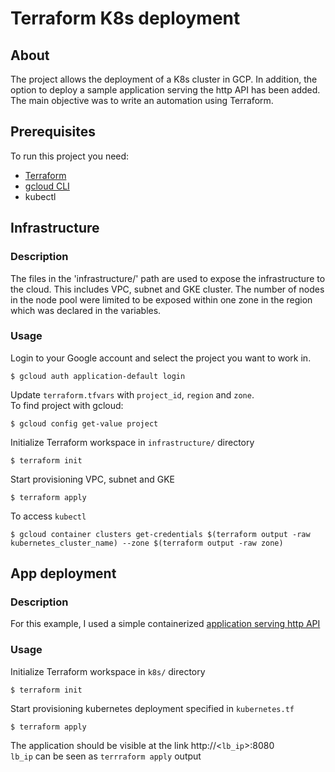 # Terraform K8s deployment


## About

The project allows the deployment of a K8s cluster in GCP. In addition, the option to deploy a sample application serving the http API has been added. The main objective was to write an automation using Terraform.

## Prerequisites
To run this project you need:
- [Terraform](https://learn.hashicorp.com/tutorials/terraform/install-cli)
- [gcloud CLI](https://cloud.google.com/sdk/docs/install)
- kubectl

## Infrastructure

### Description
The files in the 'infrastructure/' path are used to expose the infrastructure to the cloud. This includes VPC, subnet and GKE cluster. The number of nodes in the node pool were limited to be exposed within one zone in the region which was declared in the variables.
### Usage
Login to your Google account and select the project you want to work in.
```commandline
$ gcloud auth application-default login
```
Update `terraform.tfvars` with `project_id`, `region` and `zone`. <br/>
To find project with gcloud:
```commandline
$ gcloud config get-value project
```
Initialize Terraform workspace in `infrastructure/` directory
```commandline
$ terraform init
```
Start provisioning VPC, subnet and GKE
```commandline
$ terraform apply
```
To access `kubectl`
```
$ gcloud container clusters get-credentials $(terraform output -raw kubernetes_cluster_name) --zone $(terraform output -raw zone)
```

## App deployment

### Description
For this example, I used a simple containerized [application serving http API](https://hub.docker.com/r/thomaspoignant/hello-world-rest-json)
### Usage

Initialize Terraform workspace in `k8s/` directory
```commandline
$ terraform init
```
Start provisioning kubernetes deployment specified in `kubernetes.tf`
```commandline
$ terraform apply
```
The application should be visible at the link http://<`lb_ip`>:8080 <br/>
`lb_ip` can be seen as `terrraform apply` output
